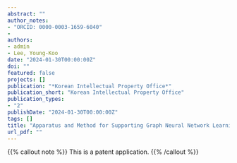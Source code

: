 ```yaml
---
abstract: ""
author_notes:
- "ORCID: 0000-0003-1659-6040"
-
authors:
- admin
- Lee, Young-Koo
date: "2024-01-30T00:00:00Z"
doi: ""
featured: false
projects: []
publication: "*Korean Intellectual Property Office*"
publication_short: "Korean Intellectual Property Office"
publication_types:
- "2"
publishDate: "2024-01-30T00:00:00Z"
tags: []
title: "Apparatus and Method for Supporting Graph Neural Network Learning"
url_pdf: ""
---
```

{{% callout note %}}
This is a patent application.
{{% /callout %}}
